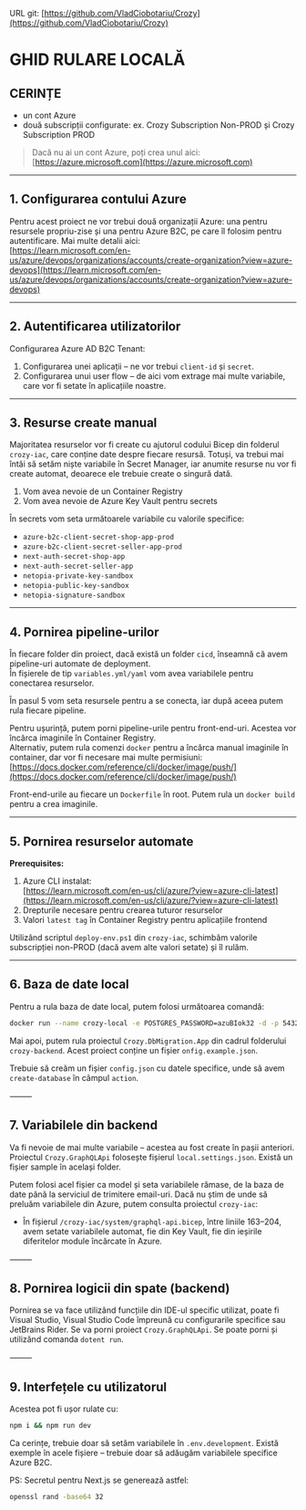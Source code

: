 URL git: [https://github.com/VladCiobotariu/Crozy](https://github.com/VladCiobotariu/Crozy)

# GHID RULARE LOCALĂ

## CERINȚE

- un cont Azure  
- două subscripții configurate: ex. Crozy Subscription Non-PROD și Crozy Subscription PROD

> Dacă nu ai un cont Azure, poți crea unul aici: [https://azure.microsoft.com](https://azure.microsoft.com)

---

## 1. Configurarea contului Azure

Pentru acest proiect ne vor trebui două organizații Azure: una pentru resursele propriu-zise și una pentru Azure B2C, pe care îl folosim pentru autentificare. Mai multe detalii aici:  
[https://learn.microsoft.com/en-us/azure/devops/organizations/accounts/create-organization?view=azure-devops](https://learn.microsoft.com/en-us/azure/devops/organizations/accounts/create-organization?view=azure-devops)

---

## 2. Autentificarea utilizatorilor

Configurarea Azure AD B2C Tenant:
1. Configurarea unei aplicații – ne vor trebui `client-id` și `secret`.
2. Configurarea unui user flow – de aici vom extrage mai multe variabile, care vor fi setate în aplicațiile noastre.

---

## 3. Resurse create manual

Majoritatea resurselor vor fi create cu ajutorul codului Bicep din folderul `crozy-iac`, care conține date despre fiecare resursă. Totuși, va trebui mai întâi să setăm niște variabile în Secret Manager, iar anumite resurse nu vor fi create automat, deoarece ele trebuie create o singură dată.

1. Vom avea nevoie de un Container Registry  
2. Vom avea nevoie de Azure Key Vault pentru secrets

În secrets vom seta următoarele variabile cu valorile specifice:

- `azure-b2c-client-secret-shop-app-prod`  
- `azure-b2c-client-secret-seller-app-prod`  
- `next-auth-secret-shop-app`  
- `next-auth-secret-seller-app`  
- `netopia-private-key-sandbox`  
- `netopia-public-key-sandbox`  
- `netopia-signature-sandbox`

---

## 4. Pornirea pipeline-urilor

În fiecare folder din proiect, dacă există un folder `cicd`, înseamnă că avem pipeline-uri automate de deployment.  
În fișierele de tip `variables.yml/yaml` vom avea variabilele pentru conectarea resurselor.  

În pasul 5 vom seta resursele pentru a se conecta, iar după aceea putem rula fiecare pipeline.

Pentru ușurință, putem porni pipeline-urile pentru front-end-uri. Acestea vor încărca imaginile în Container Registry.  
Alternativ, putem rula comenzi `docker` pentru a încărca manual imaginile în container, dar vor fi necesare mai multe permisiuni:  
[https://docs.docker.com/reference/cli/docker/image/push/](https://docs.docker.com/reference/cli/docker/image/push/)

Front-end-urile au fiecare un `Dockerfile` în root. Putem rula un `docker build` pentru a crea imaginile.

---

## 5. Pornirea resurselor automate

**Prerequisites:**

1. Azure CLI instalat:  
   [https://learn.microsoft.com/en-us/cli/azure/?view=azure-cli-latest](https://learn.microsoft.com/en-us/cli/azure/?view=azure-cli-latest)
2. Drepturile necesare pentru crearea tuturor resurselor  
3. Valori `latest tag` în Container Registry pentru aplicațiile frontend

Utilizând scriptul `deploy-env.ps1` din `crozy-iac`, schimbăm valorile subscripției non-PROD (dacă avem alte valori setate) și îl rulăm.

---

## 6. Baza de date local

Pentru a rula baza de date local, putem folosi următoarea comandă:

```bash
docker run --name crozy-local -e POSTGRES_PASSWORD=azuBIok32 -d -p 5432:5432 postgres
```

Mai apoi, putem rula proiectul `Crozy.DbMigration.App` din cadrul folderului `crozy-backend`. Acest proiect conține un fișier `onfig.example.json`.

Trebuie să creăm un fișier `config.json` cu datele specifice, unde să avem `create-database` în câmpul `action`.

⸻

## 7. Variabilele din backend

Va fi nevoie de mai multe variabile – acestea au fost create în pașii anteriori.
Proiectul `Crozy.GraphQLApi` folosește fișierul `local.settings.json`. Există un fișier sample în același folder.

Putem folosi acel fișier ca model și seta variabilele rămase, de la baza de date până la serviciul de trimitere email-uri.
Dacă nu știm de unde să preluăm variabilele din Azure, putem consulta proiectul `crozy-iac`:

- În fișierul `/crozy-iac/system/graphql-api.bicep`, între liniile 163–204, avem setate variabilele automat, fie din Key Vault, fie din ieșirile diferitelor module încărcate în Azure.

⸻

## 8. Pornirea logicii din spate (backend)

Pornirea se va face utilizând funcțiile din IDE-ul specific utilizat, poate fi Visual Studio, Visual Studio Code împreună cu configurarile specifice sau JetBrains Rider. Se va porni proiect `Crozy.GraphQLApi`. Se poate porni și utilizănd comanda `dotent run`.

⸻

## 9. Interfețele cu utilizatorul

Acestea pot fi ușor rulate cu:
```bash
npm i && npm run dev
```

Ca cerințe, trebuie doar să setăm variabilele în `.env.development`.
Există exemple în acele fișiere – trebuie doar să adăugăm variabilele specifice Azure B2C.

PS: Secretul pentru Next.js se generează astfel:
```bash
openssl rand -base64 32
```
